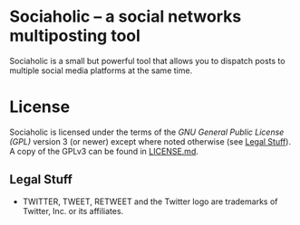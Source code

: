 # Sociaholic – a social networks multiposting tool

Sociaholic is a small but powerful tool that allows you to dispatch posts to multiple social media platforms at the same
time.

# License

Sociaholic is licensed under the terms of the *GNU General Public License (GPL)* version 3 (or newer) except where noted
otherwise (see [Legal Stuff](#legal-stuff)). A copy of the GPLv3 can be found in [LICENSE.md](LICENSE.md).

## Legal Stuff

* TWITTER, TWEET, RETWEET and the Twitter logo are trademarks of Twitter, Inc. or its affiliates.
